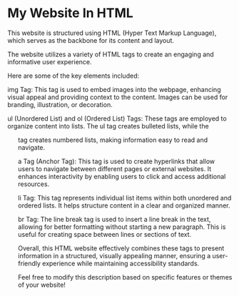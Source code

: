 # My Website In HTML

This website is structured using HTML (Hyper Text Markup Language), which serves as the backbone for its content and layout.

The website utilizes a variety of HTML tags to create an engaging and informative user experience. 

Here are some of the key elements included:

img Tag: This tag is used to embed images into the webpage, enhancing visual appeal and providing context to the content.
Images can be used for branding, illustration, or decoration.

ul (Unordered List) and ol (Ordered List) Tags: These tags are employed to organize content into lists.
The ul tag creates bulleted lists, while the <ol> tag creates numbered lists, 
making information easy to read and navigate.

a Tag (Anchor Tag): This tag is used to create hyperlinks that allow users to navigate between different pages or external websites. 
It enhances interactivity by enabling users to click and access additional resources.

li Tag: This tag represents individual list items within both unordered and ordered lists. 
It helps structure content in a clear and organized manner.

br Tag: The line break tag is used to insert a line break in the text, allowing for better formatting without starting a new paragraph. 
This is useful for creating space between lines or sections of text.

Overall, this HTML website effectively combines these tags to present information in a structured, visually appealing manner, ensuring a user-friendly experience while maintaining accessibility standards. 

Feel free to modify this description based on specific features or themes of your website!
